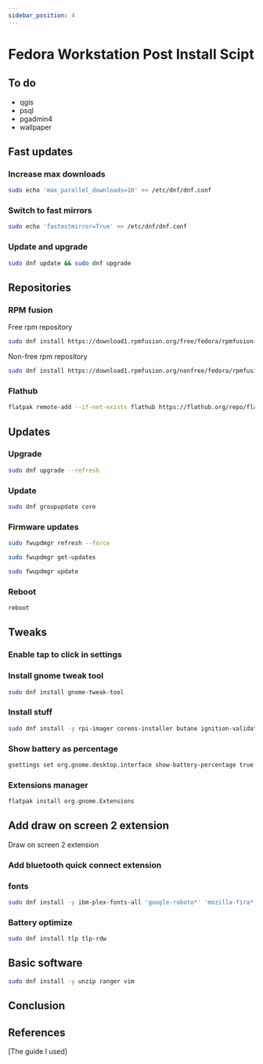 ```yaml
---
sidebar_position: 4
---
```


# Fedora Workstation Post Install Scipt

## To do
- qgis
- psql
- pgadmin4
- wallpaper


## Fast updates

### Increase max downloads
``` bash
sudo echo 'max_parallel_downloads=10' >> /etc/dnf/dnf.conf
```

### Switch to fast mirrors
``` bash
sudo echo 'fastestmirror=True' >> /etc/dnf/dnf.conf
```

### Update and upgrade
``` bash
sudo dnf update && sudo dnf upgrade
```

## Repositories

### RPM fusion

Free rpm repository

``` bash
sudo dnf install https://download1.rpmfusion.org/free/fedora/rpmfusion-free-release-$(rpm -E %fedora).noarch.rpm
```
Non-free rpm repository

``` bash
sudo dnf install https://download1.rpmfusion.org/nonfree/fedora/rpmfusion-nonfree-release-$(rpm -E %fedora).noarch.rpm
```

### Flathub

``` bash
flatpak remote-add --if-not-exists flathub https://flathub.org/repo/flathub.flatpakrepo
```

## Updates

### Upgrade

``` bash
sudo dnf upgrade --refresh
```

### Update

``` bash
sudo dnf groupupdate core
```

### Firmware updates

``` bash
sudo fwupdmgr refresh --force
```
``` bash
sudo fwupdmgr get-updates
```
``` bash
sudo fwupdmgr update
```

### Reboot

``` bash
reboot
```

## Tweaks

### Enable tap to click in settings

### Install gnome tweak tool

``` bash
sudo dnf install gnome-tweak-tool
```

### Install stuff
``` bash
sudo dnf install -y rpi-imager coreos-installer butane ignition-validate
```


### Show battery as percentage

``` bash
gsettings set org.gnome.desktop.interface show-battery-percentage true
```

### Extensions manager 

``` bash
flatpak install org.gnome.Extensions
```

## Add draw on screen 2 extension

Draw on screen 2 extension

### Add bluetooth quick connect extension

### fonts
``` bash
sudo dnf install -y ibm-plex-fonts-all 'google-roboto*' 'mozilla-fira*' fira-code-fonts
```

### Battery optimize

``` bash
sudo dnf install tlp tlp-rdw
```

## Basic software

``` bash
sudo dnf install -y unzip ranger vim
```
## Conclusion

## References

[The guide I used]
